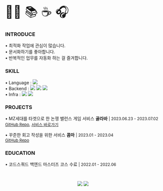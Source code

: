 <span style="font-size: 40px;"> 👨‍💻 📚 ☕️ 🎧</span>

<h3 align="left"> INTRODUCE </h3>
<p align="left">
&#8226; 최적화 작업에 관심이 많습니다. <br>
&#8226; 문서화하기를 좋아합니다. <br>
&#8226; 반복적인 업무를 자동화 하는 걸 즐겨합니다. <br>
</p>

<h3 align="left"> SKILL </h3>

&#8226; Language : <img src="https://img.shields.io/badge/Java-black?style=flat&logo=Oracle&logoColor=#9F1D20"/><br/>
&#8226; Backend : <img src="https://img.shields.io/badge/Spring-black?style=flat&logo=Spring&logoColor=#6DB33F"/>
<img src="https://img.shields.io/badge/Spring Boot-black?style=flat&logo=SpringBoot&logoColor=#6DB33F"/>
<img src="https://img.shields.io/badge/MySQL-black?style=flat&logo=MySQL&logoColor=#4479A1"/>
<br>
&#8226; Infra : <img src="https://img.shields.io/badge/aws-black?style=flat&logo=Amazon AWS&logoColor=#232F3E"/>
<img src="https://img.shields.io/badge/GitHub Actions-black?style=flat&logo=GitHub Actions&logoColor=#2088FF"/><br/>

<h3 align="left"> PROJECTS </h3>
<p align="left">  
&#8226; MZ세대를 타겟으로 한 논쟁 밸런스 게임 서비스 <b>골라바</b>
<span style="font-size: 13px;"> | 2023.06.23 - 2023.07.02</span><br/>
<span style="font-size: 13px;">
<a href="https://github.com/beside-kkeuroolryo/golraba">GitHub Repo</a>, 
<a href="https://golraba.netlify.app/">서비스 바로가기</a></span>
</p>

<p align="left">
&#8226; 꾸준한 회고 작성을 위한 서비스 <b>콤마</b>
<span style="font-size: 13px;"> | 2023.01 - 2023.04</span><br/>
<span style="font-size: 13px;">
<a href="https://github.com/donggi-lee-bit/comma">GitHub Repo</a></span>
</p>

<h3 align="left"> EDUCATION </h3>
<p align="left">
&#8226; 코드스쿼드 백엔드 마스터즈 코스 수료
<span style="font-size: 13px;"> | 2022.01 - 2022.06 </span>
</p>
<br/>

<p align="center">
<a href="https://donggi.tistory.com/">
<img src="https://img.shields.io/badge/Tistory-black?style=flat&logo=Tistory&logoColor=#000000"/></a>
<a href="mailto:devdonggilee@gmail.com">
<img src="https://img.shields.io/badge/Gmail-black?style=flat&logo=Gmail&logoColor=#EA4335&link=mailto:devdonggilee@gmail.com)"/></a>
</p>
